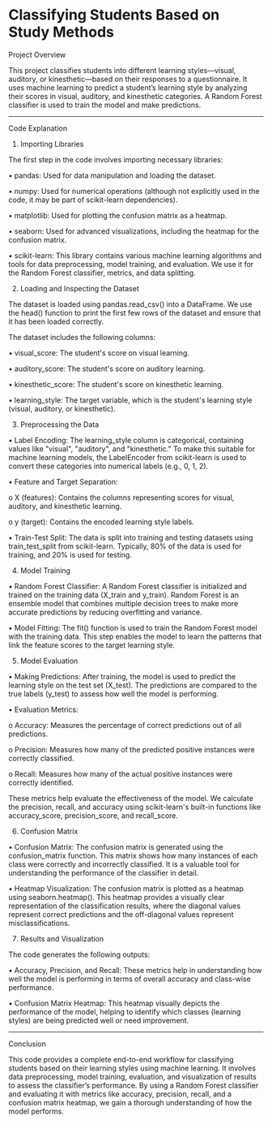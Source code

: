 # Classifying Students Based on Study Methods 

Project Overview

This project classifies students into different learning styles—visual, auditory, or kinesthetic—based on their responses to a questionnaire. It uses machine learning to predict a student’s learning style by analyzing their scores in visual, auditory, and kinesthetic categories. A Random Forest classifier is used to train the model and make predictions.
________________________________________

Code Explanation

1. Importing Libraries

The first step in the code involves importing necessary libraries:

•	pandas: Used for data manipulation and loading the dataset.

•	numpy: Used for numerical operations (although not explicitly used in the code, it may be part of scikit-learn dependencies).

•	matplotlib: Used for plotting the confusion matrix as a heatmap.

•	seaborn: Used for advanced visualizations, including the heatmap for the confusion matrix.

•	scikit-learn: This library contains various machine learning algorithms and tools for data preprocessing, model training, and evaluation. We use it for the Random Forest classifier, metrics, and data splitting.

2. Loading and Inspecting the Dataset

The dataset is loaded using pandas.read_csv() into a DataFrame. We use the head() function to print the first few rows of the dataset and ensure that it has been loaded correctly.

The dataset includes the following columns:

•	visual_score: The student's score on visual learning.

•	auditory_score: The student's score on auditory learning.

•	kinesthetic_score: The student's score on kinesthetic learning.

•	learning_style: The target variable, which is the student's learning style (visual, auditory, or kinesthetic).

3. Preprocessing the Data

•	Label Encoding: The learning_style column is categorical, containing values like "visual", "auditory", and "kinesthetic." To make this suitable for machine learning models, the LabelEncoder from scikit-learn is used to convert these categories into numerical labels (e.g., 0, 1, 2).

•	Feature and Target Separation:

o	X (features): Contains the columns representing scores for visual, auditory, and kinesthetic learning.

o	y (target): Contains the encoded learning style labels.

•	Train-Test Split: The data is split into training and testing datasets using train_test_split from scikit-learn. Typically, 80% of the data is used for training, and 20% is used for testing.

4. Model Training

•	Random Forest Classifier: A Random Forest classifier is initialized and trained on the training data (X_train and y_train). Random Forest is an ensemble model that combines multiple decision trees to make more accurate predictions by reducing overfitting and variance.

•	Model Fitting: The fit() function is used to train the Random Forest model with the training data. This step enables the model to learn the patterns that link the feature scores to the target learning style.

5. Model Evaluation

•	Making Predictions: After training, the model is used to predict the learning style on the test set (X_test). The predictions are compared to the true labels (y_test) to assess how well the model is performing.

•	Evaluation Metrics:

o	Accuracy: Measures the percentage of correct predictions out of all predictions.

o	Precision: Measures how many of the predicted positive instances were correctly classified.

o	Recall: Measures how many of the actual positive instances were correctly identified.

These metrics help evaluate the effectiveness of the model. We calculate the precision, recall, and accuracy using scikit-learn's built-in functions like accuracy_score, precision_score, and recall_score.

6. Confusion Matrix

•	Confusion Matrix: The confusion matrix is generated using the confusion_matrix function. This matrix shows how many instances of each class were correctly and incorrectly classified. It is a valuable tool for understanding the performance of the classifier in detail.

•	Heatmap Visualization: The confusion matrix is plotted as a heatmap using seaborn.heatmap(). This heatmap provides a visually clear representation of the classification results, where the diagonal values represent correct predictions and the off-diagonal values represent misclassifications.

7. Results and Visualization

The code generates the following outputs:

•	Accuracy, Precision, and Recall: These metrics help in understanding how well the model is performing in terms of overall accuracy and class-wise performance.

•	Confusion Matrix Heatmap: This heatmap visually depicts the performance of the model, helping to identify which classes (learning styles) are being predicted well or need improvement.
________________________________________

Conclusion

This code provides a complete end-to-end workflow for classifying students based on their learning styles using machine learning. It involves data preprocessing, model training, evaluation, and visualization of results to assess the classifier’s performance. By using a Random Forest classifier and evaluating it with metrics like accuracy, precision, recall, and a confusion matrix heatmap, we gain a thorough understanding of how the model performs.
